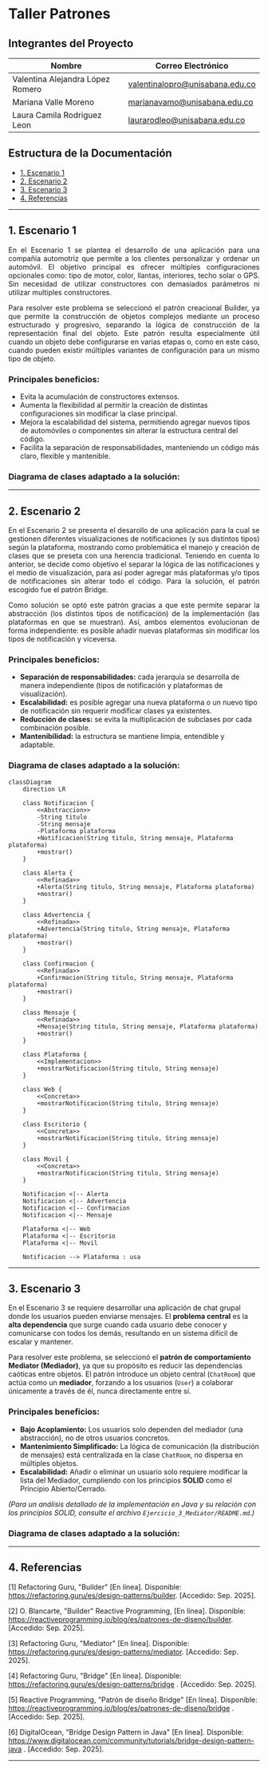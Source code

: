 # Taller Patrones
## Integrantes del Proyecto
| Nombre | Correo Electrónico |
|---|---|
| Valentina Alejandra López Romero | valentinalopro@unisabana.edu.co |
| Mariana Valle Moreno | marianavamo@unisabana.edu.co |
| Laura Camila Rodriguez Leon | laurarodleo@unisabana.edu.co |

## Estructura de la Documentación
- [1. Escenario 1](#1-escenario-1)
- [2. Escenario 2](#2-escenario-2)
- [3. Escenario 3](#3-escenario-3)
- [4. Referencias](#4-referencias)

---
## 1. Escenario 1
<div align="justify">
En el Escenario 1 se plantea el desarrollo de una aplicación para una compañía automotriz que permite a los clientes personalizar y ordenar un automóvil. El objetivo principal es ofrecer múltiples configuraciones opcionales como: tipo de motor, color, llantas, interiores, techo solar o GPS. Sin necesidad de utilizar constructores con demasiados parámetros ni utilizar multiples constructores.

Para resolver este problema se seleccionó el patrón creacional Builder, ya que permite la construcción de objetos complejos mediante un proceso estructurado y progresivo, separando la lógica de construcción de la representación final del objeto. Este patrón resulta especialmente útil cuando un objeto debe configurarse en varias etapas o, como en este caso, cuando pueden existir múltiples variantes de configuración para un mismo tipo de objeto.
</div>

### Principales beneficios:
- Evita la acumulación de constructores extensos.
- Aumenta la flexibilidad al permitir la creación de distintas configuraciones sin modificar la clase principal.
- Mejora la escalabilidad del sistema, permitiendo agregar nuevos tipos de automóviles o componentes sin alterar la estructura central del código.
- Facilita la separación de responsabilidades, manteniendo un código más claro, flexible y mantenible.

### Diagrama de clases adaptado a la solución:

---
## 2. Escenario 2

<div align="justify">
En el Escenario 2 se presenta el desarollo de una aplicación para la cual se gestionen diferentes visualizaciones de notificaciones (y sus distintos tipos) según la plataforma, mostrando como problemática el manejo y creación de clases que se preseta con una herencia tradicional. Teniendo en cuenta lo anterior, se decide como objetivo el separar la lógica de las notificaciones y el medio de visualización, para así poder agregar más plataformas y/o tipos de notificaciones sin alterar todo el código. Para la solución, el patrón escogido fue el patrón Bridge.

Como solución se optó este patrón gracias a que este permite separar la abstracción (los distintos tipos de notificación) de la implementación (las plataformas en que se muestran). Así, ambos elementos evolucionan de forma independiente: es posible añadir nuevas plataformas sin modificar los tipos de notificación y viceversa.
</div>

### Principales beneficios:

* **Separación de responsabilidades:** cada jerarquía se desarrolla de manera independiente (tipos de notificación y plataformas de visualización).
* **Escalabilidad:** es posible agregar una nueva plataforma o un nuevo tipo de notificación sin requerir modificar clases ya existentes.
* **Reducción de clases:** se evita la multiplicación de subclases por cada combinación posible.
* **Mantenibilidad:** la estructura se mantiene limpia, entendible y adaptable.

### Diagrama de clases adaptado a la solución:

```mermaid
classDiagram
    direction LR

    class Notificacion {
        <<Abstraccion>>
        -String titulo
        -String mensaje
        -Plataforma plataforma
        +Notificacion(String titulo, String mensaje, Plataforma plataforma)
        +mostrar()
    }

    class Alerta {
        <<Refinada>>
        +Alerta(String titulo, String mensaje, Plataforma plataforma)
        +mostrar()
    }

    class Advertencia {
        <<Refinada>>
        +Advertencia(String titulo, String mensaje, Plataforma plataforma)
        +mostrar()
    }

    class Confirmacion {
        <<Refinada>>
        +Confirmacion(String titulo, String mensaje, Plataforma plataforma)
        +mostrar()
    }

    class Mensaje {
        <<Refinada>>
        +Mensaje(String titulo, String mensaje, Plataforma plataforma)
        +mostrar()
    }

    class Plataforma {
        <<Implementacion>>
        +mostrarNotificacion(String titulo, String mensaje)
    }

    class Web {
        <<Concreta>>
        +mostrarNotificacion(String titulo, String mensaje)
    }

    class Escritorio {
        <<Concreta>>
        +mostrarNotificacion(String titulo, String mensaje)
    }

    class Movil {
        <<Concreta>>
        +mostrarNotificacion(String titulo, String mensaje)
    }

    Notificacion <|-- Alerta
    Notificacion <|-- Advertencia
    Notificacion <|-- Confirmacion
    Notificacion <|-- Mensaje

    Plataforma <|-- Web
    Plataforma <|-- Escritorio
    Plataforma <|-- Movil

    Notificacion --> Plataforma : usa
```

---
## 3. Escenario 3


En el Escenario 3 se requiere desarrollar una aplicación de chat grupal donde los usuarios pueden enviarse mensajes. El **problema central** es la **alta dependencia** que surge cuando cada usuario debe conocer y comunicarse con todos los demás, resultando en un sistema difícil de escalar y mantener.

Para resolver este problema, se seleccionó el **patrón de comportamiento Mediator (Mediador)**, ya que su propósito es reducir las dependencias caóticas entre objetos. El patrón introduce un objeto central (`ChatRoom`) que actúa como un **mediador**, forzando a los usuarios (`User`) a colaborar únicamente a través de él, nunca directamente entre sí.

### Principales beneficios:

* **Bajo Acoplamiento:** Los usuarios solo dependen del mediador (una abstracción), no de otros usuarios concretos.
* **Mantenimiento Simplificado:** La lógica de comunicación (la distribución de mensajes) está centralizada en la clase `ChatRoom`, no dispersa en múltiples objetos.
* **Escalabilidad:** Añadir o eliminar un usuario solo requiere modificar la lista del Mediador, cumpliendo con los principios **SOLID** como el Principio Abierto/Cerrado.

*(Para un análisis detallado de la implementación en Java y su relación con los principios SOLID, consulte el archivo `Ejercicio_3_Mediator/README.md`.)*

### Diagrama de clases adaptado a la solución:

---

## 4. Referencias
[1] Refactoring Guru, "Builder" [En línea]. Disponible: https://refactoring.guru/es/design-patterns/builder. [Accedido: Sep. 2025].

[2] O. Blancarte, "Builder" Reactive Programming, [En línea]. Disponible: https://reactiveprogramming.io/blog/es/patrones-de-diseno/builder. [Accedido: Sep. 2025].

[3] Refactoring Guru, "Mediator" [En línea]. Disponible: https://refactoring.guru/es/design-patterns/mediator. [Accedido: Sep. 2025].

[4] Refactoring Guru, "Bridge" [En línea]. Disponible: https://refactoring.guru/es/design-patterns/bridge
. [Accedido: Sep. 2025].

[5] Reactive Programming, "Patrón de diseño Bridge" [En línea]. Disponible: https://reactiveprogramming.io/blog/es/patrones-de-diseno/bridge
. [Accedido: Sep. 2025].

[6] DigitalOcean, "Bridge Design Pattern in Java" [En línea]. Disponible: https://www.digitalocean.com/community/tutorials/bridge-design-pattern-java
. [Accedido: Sep. 2025].



---

